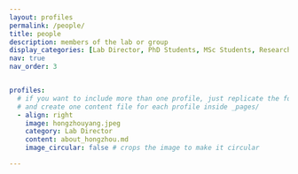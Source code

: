 ```yaml
---
layout: profiles
permalink: /people/
title: people
description: members of the lab or group
display_categories: [Lab Director, PhD Students, MSc Students, Research Assistants, Undergraduates, Alumni]
nav: true
nav_order: 3


profiles:
  # if you want to include more than one profile, just replicate the following block
  # and create one content file for each profile inside _pages/
  - align: right
    image: hongzhouyang.jpeg
    category: Lab Director
    content: about_hongzhou.md
    image_circular: false # crops the image to make it circular

---
```


